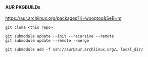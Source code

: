 #### AUR PKGBUILDs

https://aur.archlinux.org/packages?K=wooptoo&SeB=m

```
git clone <this repo>

git submodule update --init --recursive --remote
git submodule update --remote --merge

git submodule add -f ssh://aur@aur.archlinux.org/… local_dir/
```

